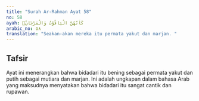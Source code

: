 ```yaml
---
title: "Surah Ar-Rahman Ayat 58"
no: 58
ayah: كَاَنَّهُنَّ الْيَاقُوْتُ وَالْمَرْجَانُۚ 
arabic_no: ٥٨
translation: "Seakan-akan mereka itu permata yakut dan marjan. "
---
```


## Tafsir

Ayat ini menerangkan bahwa bidadari itu bening sebagai permata yakut dan putih sebagai mutiara dan marjan. Ini adalah ungkapan dalam bahasa Arab yang maksudnya menyatakan bahwa bidadari itu sangat cantik dan rupawan.